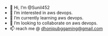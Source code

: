 - 👋 Hi, I’m @Sunil452
- 👀 I’m interested in aws devops.
- 🌱 I’m currently learning aws devops.
- 💞️ I’m looking to collaborate on aws devops.
- 📫 reach me @ dhonipubggaming@gmail.com

<!---
Sunil452/Sunil452 is a ✨ special ✨ repository because its `README.md` (this file) appears on your GitHub profile.
You can click the Preview link to take a look at your changes.
--->
